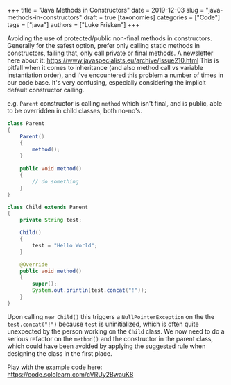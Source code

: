 +++
title = "Java Methods in Constructors"
date = 2019-12-03
slug = "java-methods-in-constructors"
draft = true
[taxonomies]
categories = ["Code"]
tags = ["java"]
authors = ["Luke Frisken"]
+++

Avoiding the use of protected/public non-final methods in constructors. Generally for the safest option, prefer only calling static methods in constructors, failing that, only call private or final methods. A newsletter here about it: https://www.javaspecialists.eu/archive/Issue210.html
This is pitfall when it comes to inheritance (and also method call vs variable instantiation order), and I've encountered this problem a number of times in our code base. It's very confusing, especially considering the implicit default constructor calling.

e.g. `Parent` constructor is calling `method` which isn't final, and is public, able to be overridden in child classes, both no-no's. 

```java
class Parent
{
    Parent()
    {
        method();
    }
    
    public void method()
    {
        // do something
    }
}

class Child extends Parent
{
    private String test;

    Child()
    {
        test = "Hello World";
    }

    @Override
    public void method()
    {
        super();
        System.out.println(test.concat("!"));
    }
}
```

Upon calling `new Child()` this triggers a `NullPointerException` on the the `test.concat("!")` because `test` is uninitialized, which is often quite unexpected by the person working on the `Child` class. We now need to do a serious refactor on the `method()` and the constructor in the parent class, which could have been avoided by applying the suggested rule when designing the class in the first place.
    
Play with the example code here: https://code.sololearn.com/cVRUy2BwauK8
